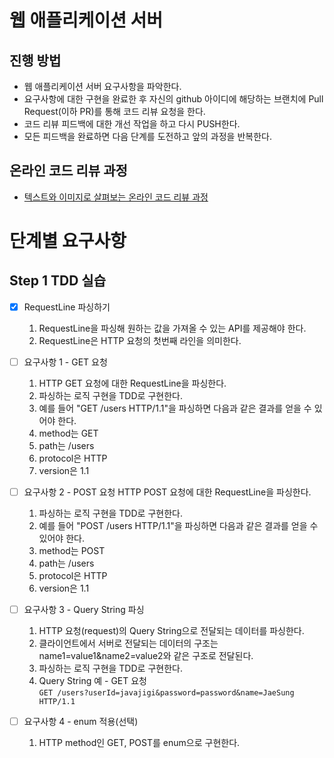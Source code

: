 # 웹 애플리케이션 서버
## 진행 방법
* 웹 애플리케이션 서버 요구사항을 파악한다.
* 요구사항에 대한 구현을 완료한 후 자신의 github 아이디에 해당하는 브랜치에 Pull Request(이하 PR)를 통해 코드 리뷰 요청을 한다.
* 코드 리뷰 피드백에 대한 개선 작업을 하고 다시 PUSH한다.
* 모든 피드백을 완료하면 다음 단계를 도전하고 앞의 과정을 반복한다.

## 온라인 코드 리뷰 과정
* [텍스트와 이미지로 살펴보는 온라인 코드 리뷰 과정](https://github.com/next-step/nextstep-docs/tree/master/codereview)


# 단계별 요구사항
## Step 1 TDD 실습

- [x] RequestLine 파싱하기
   1. RequestLine을 파싱해 원하는 값을 가져올 수 있는 API를 제공해야 한다.
   2. RequestLine은 HTTP 요청의 첫번째 라인을 의미한다.

- [ ] 요구사항 1 - GET 요청
   1. HTTP GET 요청에 대한 RequestLine을 파싱한다.
   2. 파싱하는 로직 구현을 TDD로 구현한다.
   3. 예를 들어 "GET /users HTTP/1.1"을 파싱하면 다음과 같은 결과를 얻을 수 있어야 한다.
   4. method는 GET
   5. path는 /users
   6. protocol은 HTTP
   7. version은 1.1

- [ ] 요구사항 2 - POST 요청 HTTP POST 요청에 대한 RequestLine을 파싱한다.
   1. 파싱하는 로직 구현을 TDD로 구현한다.
   2. 예를 들어 "POST /users HTTP/1.1"을 파싱하면 다음과 같은 결과를 얻을 수 있어야 한다.
   3. method는 POST
   4. path는 /users
   5. protocol은 HTTP
   6. version은 1.1

- [ ] 요구사항 3 - Query String 파싱
   1. HTTP 요청(request)의 Query String으로 전달되는 데이터를 파싱한다.
   2. 클라이언트에서 서버로 전달되는 데이터의 구조는 name1=value1&name2=value2와 같은 구조로 전달된다.
   3. 파싱하는 로직 구현을 TDD로 구현한다.
   4. Query String 예 - GET 요청   
      ```GET /users?userId=javajigi&password=password&name=JaeSung HTTP/1.1```

- [ ] 요구사항 4 - enum 적용(선택)
   1. HTTP method인 GET, POST를 enum으로 구현한다.